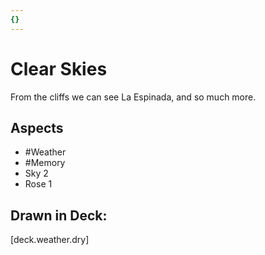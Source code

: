 ```yaml
---
{}
---
```

# Clear Skies
From the cliffs we can see La Espinada, and so much more.
## Aspects
- #Weather
- #Memory
- Sky 2
- Rose 1
## Drawn in Deck:
[deck.weather.dry]